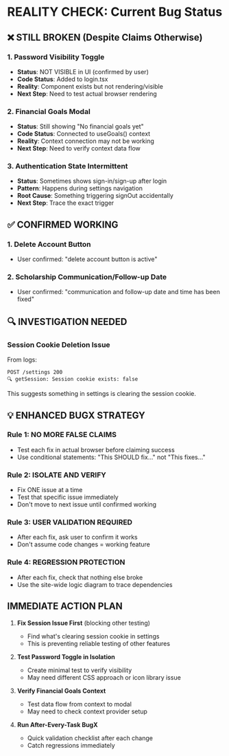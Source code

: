 # REALITY CHECK: Current Bug Status

## ❌ STILL BROKEN (Despite Claims Otherwise)

### 1. Password Visibility Toggle
- **Status**: NOT VISIBLE in UI (confirmed by user)
- **Code Status**: Added to login.tsx 
- **Reality**: Component exists but not rendering/visible
- **Next Step**: Need to test actual browser rendering

### 2. Financial Goals Modal 
- **Status**: Still showing "No financial goals yet"
- **Code Status**: Connected to useGoals() context
- **Reality**: Context connection may not be working
- **Next Step**: Need to verify context data flow

### 3. Authentication State Intermittent
- **Status**: Sometimes shows sign-in/sign-up after login
- **Pattern**: Happens during settings navigation  
- **Root Cause**: Something triggering signOut accidentally
- **Next Step**: Trace the exact trigger

## ✅ CONFIRMED WORKING

### 1. Delete Account Button
- User confirmed: "delete account button is active"

### 2. Scholarship Communication/Follow-up Date
- User confirmed: "communication and follow-up date and time has been fixed"

## 🔍 INVESTIGATION NEEDED

### Session Cookie Deletion Issue
From logs:
```
POST /settings 200
🔍 getSession: Session cookie exists: false
```

This suggests something in settings is clearing the session cookie.

## 💡 ENHANCED BUGX STRATEGY

### Rule 1: NO MORE FALSE CLAIMS
- Test each fix in actual browser before claiming success
- Use conditional statements: "This SHOULD fix..." not "This fixes..."

### Rule 2: ISOLATE AND VERIFY
- Fix ONE issue at a time
- Test that specific issue immediately  
- Don't move to next issue until confirmed working

### Rule 3: USER VALIDATION REQUIRED
- After each fix, ask user to confirm it works
- Don't assume code changes = working feature

### Rule 4: REGRESSION PROTECTION
- After each fix, check that nothing else broke
- Use the site-wide logic diagram to trace dependencies

## IMMEDIATE ACTION PLAN

1. **Fix Session Issue First** (blocking other testing)
   - Find what's clearing session cookie in settings
   - This is preventing reliable testing of other features

2. **Test Password Toggle in Isolation**
   - Create minimal test to verify visibility
   - May need different CSS approach or icon library issue

3. **Verify Financial Goals Context**
   - Test data flow from context to modal
   - May need to check context provider setup

4. **Run After-Every-Task BugX**
   - Quick validation checklist after each change
   - Catch regressions immediately